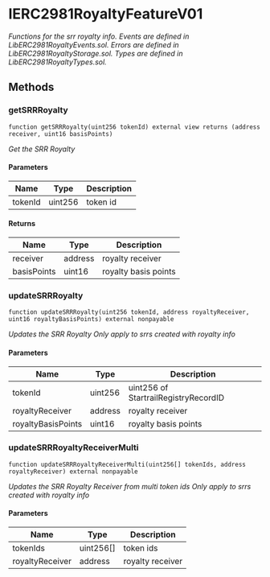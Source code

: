 # IERC2981RoyaltyFeatureV01







*Functions for the srr royalty info.  Events are defined in LibERC2981RoyaltyEvents.sol.  Errors are defined in LibERC2981RoyaltyStorage.sol.  Types are defined in LibERC2981RoyaltyTypes.sol.*

## Methods

### getSRRRoyalty

```solidity
function getSRRRoyalty(uint256 tokenId) external view returns (address receiver, uint16 basisPoints)
```



*Get the SRR Royalty*

#### Parameters

| Name | Type | Description |
|---|---|---|
| tokenId | uint256 | token id |

#### Returns

| Name | Type | Description |
|---|---|---|
| receiver | address | royalty receiver |
| basisPoints | uint16 | royalty basis points |

### updateSRRRoyalty

```solidity
function updateSRRRoyalty(uint256 tokenId, address royaltyReceiver, uint16 royaltyBasisPoints) external nonpayable
```



*Updates the SRR Royalty Only apply to srrs created with royalty info*

#### Parameters

| Name | Type | Description |
|---|---|---|
| tokenId | uint256 | uint256 of StartrailRegistryRecordID |
| royaltyReceiver | address | royalty receiver |
| royaltyBasisPoints | uint16 | royalty basis points |

### updateSRRRoyaltyReceiverMulti

```solidity
function updateSRRRoyaltyReceiverMulti(uint256[] tokenIds, address royaltyReceiver) external nonpayable
```



*Updates the SRR Royalty Receiver from multi token ids Only apply to srrs created with royalty info*

#### Parameters

| Name | Type | Description |
|---|---|---|
| tokenIds | uint256[] | token ids |
| royaltyReceiver | address | royalty receiver |




